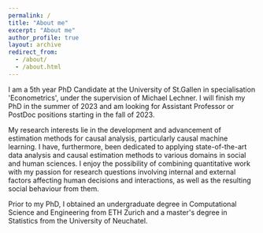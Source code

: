 ```yaml
---
permalink: /
title: "About me"
excerpt: "About me"
author_profile: true
layout: archive
redirect_from: 
  - /about/
  - /about.html
---
```


I am a 5th year PhD Candidate at the University of St.Gallen in specialisation 'Econometrics', under the supervision of Michael Lechner. I will finish my PhD in the summer of 2023 and am looking for Assistant Professor or PostDoc positions starting in the fall of 2023.

My research interests lie in the development and advancement of estimation methods for causal analysis, particularly causal machine learning. I have, furthermore, been dedicated to applying state-of-the-art data analysis and causal estimation methods to various domains in social and human sciences. I enjoy the possibility of combining quantitative work with my passion for research questions involving internal and external factors affecting human decisions and interactions, as well as the resulting social behaviour from them.

Prior to my PhD, I obtained an undergraduate degree in Computational Science and Engineering from ETH Zurich and a master's degree in Statistics from the University of Neuchatel.
